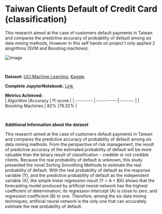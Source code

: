 # Taiwan Clients Default of Credit Card (classification)

This research aimed at the case of customers default payments in Taiwan and compares the predictive accuracy of probability of default among six data mining methods, However in this self hands on project I only applied 2 alogrithms (SVM and Boosting machines).

![image](https://github.com/Kmohamedalie/Taiwan-Clients-Default-of-Credit-Card/assets/63104472/7e6323ed-6f8e-4446-ac28-d70342bf17ca)


<br> 

**Dataset:** <a href="https://archive.ics.uci.edu/dataset/350/default+of+credit+card+clients">UCI Machine Learning</a>,   <a href="https://www.kaggle.com/datasets/uciml/default-of-credit-card-clients-dataset">Kaggle</a>


**Complete JupyterNotebook:** [Link](https://github.com/Kmohamedalie/Taiwan-Clients-Default-of-Credit-Card/blob/master/Notebook/TaiwanClients%20Default%20of%20Credit%20Card%20-%20SnapML(Random%20Forest%20vs%20Boosting%20Machine)%20.ipynb)


**Metrics Achieved:**  
| Algorithm |Accuracy | f1-score |
| --------- | -----------| ------- |
| Boosting Machines | 82% |79.32% |


<br>

**Additional Information about the dataset**

This research aimed at the case of customers default payments in Taiwan and compares the predictive accuracy of probability of default among six data mining methods. From the perspective of risk management, the result of predictive accuracy of the estimated probability of default will be more valuable than the binary result of classification - credible or not credible clients. Because the real probability of default is unknown, this study presented the novel Sorting Smoothing Methods to estimate the real probability of default. With the real probability of default as the response variable (Y), and the predictive probability of default as the independent variable (X), the simple linear regression result (Y = A + BX) shows that the forecasting model produced by artificial neural network has the highest coefficient of determination; its regression intercept (A) is close to zero, and regression coefficient (B) to one. Therefore, among the six data mining techniques, artificial neural network is the only one that can accurately estimate the real probability of default.
